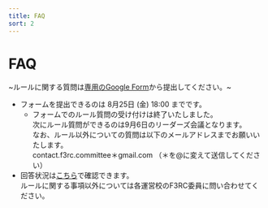 ```yaml
---
title: FAQ
sort: 2
---
```


# FAQ
~ルールに関する質問は[専用のGoogle Form](https://forms.gle/iB64qdsUQ6Bz5v6z8)から提出してください。~
- フォームを提出できるのは 8月25日 (金) 18:00 までです。
  - フォームでのルール質問の受け付けは終了いたしました。  
    次にルール質問ができるのは9月6日のリーダーズ会議となります。  
    なお、ルール以外についての質問は以下のメールアドレスまでお願いいたします。  
    contact.f3rc.committee＊gmail.com （＊を@に変えて送信してください）  
- 回答状況は[こちら](../data/2023/pdf/F3RC2023_FAQ.pdf)で確認できます。  
ルールに関する事項以外については各運営校のF3RC委員に問い合わせてください。
